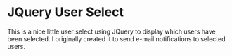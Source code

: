JQuery User Select
==================

This is a nice little user select using JQuery to display which users have been selected. I originally created it to send e-mail notifications to selected users.